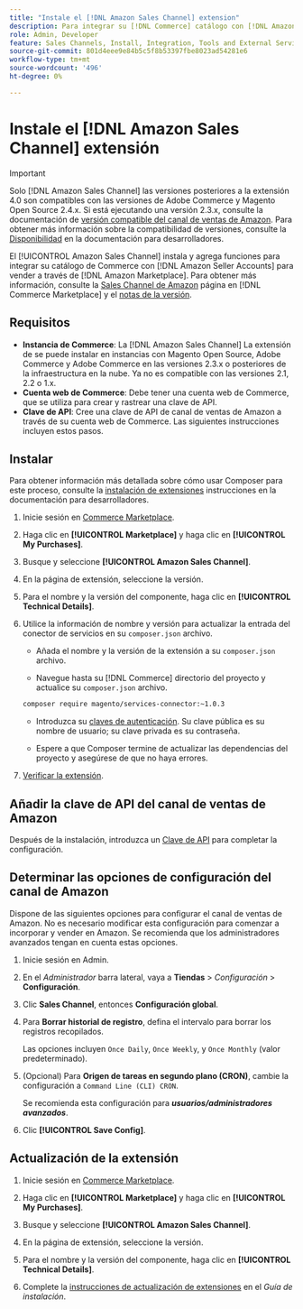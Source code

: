 ```yaml
---
title: "Instale el [!DNL Amazon Sales Channel] extension"
description: Para integrar su [!DNL Commerce] catálogo con [!DNL Amazon Seller Accounts] y vender a través de [!DNL Amazon Marketplace], descargue e instale la extensión de Sales Channel de Amazon.
role: Admin, Developer
feature: Sales Channels, Install, Integration, Tools and External Services
source-git-commit: 801d4eee9e84b5c5f8b53397fbe8023ad54281e6
workflow-type: tm+mt
source-wordcount: '496'
ht-degree: 0%

---
```


# Instale el [!DNL Amazon Sales Channel] extensión

>[!IMPORTANT]
>
>Solo [!DNL Amazon Sales Channel] las versiones posteriores a la extensión 4.0 son compatibles con las versiones de Adobe Commerce y Magento Open Source 2.4.x. Si está ejecutando una versión 2.3.x, consulte la documentación de [versión compatible del canal de ventas de Amazon](https://docs.magento.com/user-guide/v2.3/sales-channels/amazon/amazon-sales-channel.html). Para obtener más información sobre la compatibilidad de versiones, consulte la [Disponibilidad](https://experienceleague.adobe.com/docs/commerce-operations/release/product-availability.html) en la documentación para desarrolladores.

El [!UICONTROL Amazon Sales Channel] instala y agrega funciones para integrar su catálogo de Commerce con [!DNL Amazon Seller Accounts] para vender a través de [!DNL Amazon Marketplace]. Para obtener más información, consulte la [Sales Channel de Amazon](https://marketplace.magento.com/magento-module-amazon.html) página en [!DNL Commerce Marketplace] y el [notas de la versión](release-notes.md).

## Requisitos

- **Instancia de Commerce**: La [!DNL Amazon Sales Channel] La extensión de se puede instalar en instancias con Magento Open Source, Adobe Commerce y Adobe Commerce en las versiones 2.3.x o posteriores de la infraestructura en la nube. Ya no es compatible con las versiones 2.1, 2.2 o 1.x.
- **Cuenta web de Commerce**: Debe tener una cuenta web de Commerce, que se utiliza para crear y rastrear una clave de API.
- **Clave de API**: Cree una clave de API de canal de ventas de Amazon a través de su cuenta web de Commerce. Las siguientes instrucciones incluyen estos pasos.

## Instalar

Para obtener información más detallada sobre cómo usar Composer para este proceso, consulte la [instalación de extensiones](https://experienceleague.adobe.com/docs/commerce-operations/installation-guide/tutorials/extensions.html) instrucciones en la documentación para desarrolladores.

1. Inicie sesión en [Commerce Marketplace](https://marketplace.magento.com/customer/account/).

1. Haga clic en **[!UICONTROL Marketplace]** y haga clic en **[!UICONTROL My Purchases]**.

1. Busque y seleccione **[!UICONTROL Amazon Sales Channel]**.

1. En la página de extensión, seleccione la versión.

1. Para el nombre y la versión del componente, haga clic en **[!UICONTROL Technical Details]**.

1. Utilice la información de nombre y versión para actualizar la entrada del conector de servicios en su `composer.json` archivo.

   - Añada el nombre y la versión de la extensión a su `composer.json` archivo.

   - Navegue hasta su [!DNL Commerce] directorio del proyecto y actualice su `composer.json` archivo.

   ```bash
   composer require magento/services-connector:~1.0.3
   ```

   - Introduzca su [claves de autenticación](https://experienceleague.adobe.com/docs/commerce-operations/installation-guide/prerequisites/authentication-keys.html). Su clave pública es su nombre de usuario; su clave privada es su contraseña.

   - Espere a que Composer termine de actualizar las dependencias del proyecto y asegúrese de que no haya errores.

1. [Verificar la extensión](https://experienceleague.adobe.com/docs/commerce-operations/installation-guide/tutorials/extensions.html).

## Añadir la clave de API del canal de ventas de Amazon

Después de la instalación, introduzca un [Clave de API](./amazon-verify-api-key.md) para completar la configuración.

## Determinar las opciones de configuración del canal de Amazon

Dispone de las siguientes opciones para configurar el canal de ventas de Amazon. No es necesario modificar esta configuración para comenzar a incorporar y vender en Amazon. Se recomienda que los administradores avanzados tengan en cuenta estas opciones.

1. Inicie sesión en Admin.

1. En el _Administrador_ barra lateral, vaya a **Tiendas** > _Configuración_ > **Configuración**.

1. Clic **Sales Channel**, entonces **Configuración global**.

1. Para **Borrar historial de registro**, defina el intervalo para borrar los registros recopilados.

   Las opciones incluyen `Once Daily`, `Once Weekly`, y `Once Monthly` (valor predeterminado).

1. (Opcional) Para **Origen de tareas en segundo plano (CRON)**, cambie la configuración a `Command Line (CLI) CRON`.

   Se recomienda esta configuración para **_usuarios/administradores avanzados_**.

1. Clic **[!UICONTROL Save Config]**.

## Actualización de la extensión

1. Inicie sesión en [Commerce Marketplace](https://marketplace.magento.com/customer/account/).

1. Haga clic en **[!UICONTROL Marketplace]** y haga clic en **[!UICONTROL My Purchases]**.

1. Busque y seleccione **[!UICONTROL Amazon Sales Channel]**.

1. En la página de extensión, seleccione la versión.

1. Para el nombre y la versión del componente, haga clic en **[!UICONTROL Technical Details]**.

1. Complete la [instrucciones de actualización de extensiones](https://experienceleague.adobe.com/docs/commerce-operations/installation-guide/tutorials/extensions.html) en el _Guía de instalación_.
